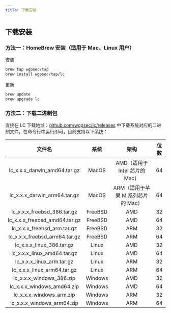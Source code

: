 ```yaml
---
title: 下载安装
---
```


## 下载安装

### 方法一：HomeBrew 安装（适用于 Mac、Linux 用户）

安装

```bash
brew tap wgpsec/tap
brew install wgpsec/tap/lc
```

更新

```bash
brew update
brew upgrade lc
```

### 方法二：下载二进制包

直接在 LC 下载地址：[github.com/wgpsec/lc/releases](https://github.com/wgpsec/lc/releases) 中下载系统对应的二进制文件，在命令行中运行即可，目前支持以下系统：

|            文件名             |  系统   |                架构                | 位数 |
| :---------------------------: | :-----: | :--------------------------------: | :--: |
| lc_x.x.x_darwin_amd64.tar.gz  |  MacOS  |   AMD（适用于 Intel 芯片的 Mac）   |  64  |
| lc_x.x.x_darwin_arm64.tar.gz  |  MacOS  | ARM（适用于苹果 M 系列芯片的 Mac） |  64  |
|  lc_x.x.x_freebsd_386.tar.gz  | FreeBSD |                AMD                 |  32  |
| lc_x.x.x_freebsd_amd64.tar.gz | FreeBSD |                AMD                 |  64  |
|  lc_x.x.x_freebsd_arm.tar.gz  | FreeBSD |                ARM                 |  32  |
| lc_x.x.x_freebsd_arm64.tar.gz | FreeBSD |                ARM                 |  64  |
|   lc_x.x.x_linux_386.tar.gz   |  Linux  |                AMD                 |  32  |
|  lc_x.x.x_linux_amd64.tar.gz  |  Linux  |                AMD                 |  64  |
|   lc_x.x.x_linux_arm.tar.gz   |  Linux  |                ARM                 |  32  |
|  lc_x.x.x_linux_arm64.tar.gz  |  Linux  |                ARM                 |  64  |
|   lc_x.x.x_windows_386.zip    | Windows |                AMD                 |  32  |
|  lc_x.x.x_windows_amd64.zip   | Windows |                AMD                 |  64  |
|   lc_x.x.x_windows_arm.zip    | Windows |                ARM                 |  32  |
|  lc_x.x.x_windows_arm64.zip   | Windows |                ARM                 |  64  |


<Vssue />

<script>
export default {
    mounted () {
      this.$page.lastUpdated = "2024 年 4 月 6 日"
    }
  }
</script>